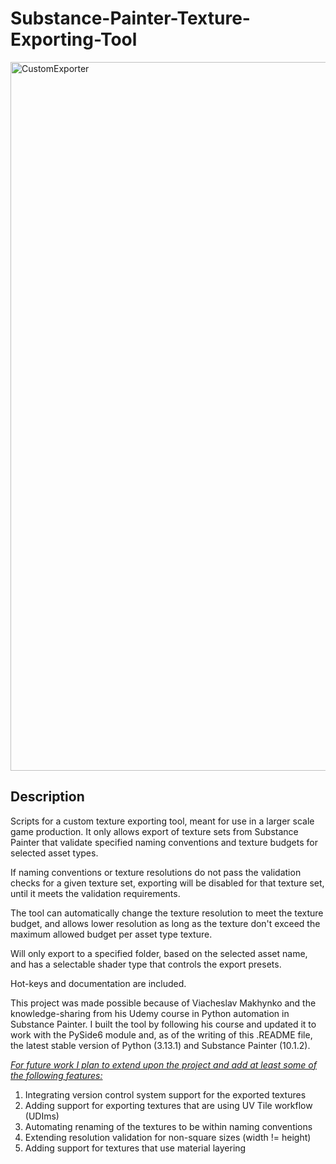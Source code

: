 # Substance-Painter-Texture-Exporting-Tool

<img width="1134" alt="CustomExporter" src="https://github.com/user-attachments/assets/2ecccbb3-951d-4ad1-9b31-276cc7adf27d" />

## Description

Scripts for a custom texture exporting tool, meant for use in a larger scale game production. It only allows export of texture sets from Substance Painter that validate specified naming conventions and texture budgets for selected asset types.

If naming conventions or texture resolutions do not pass the validation checks for a given texture set, exporting will be disabled for that texture set, until it meets the validation requirements.

The tool can automatically change the texture resolution to meet the texture budget, and allows lower resolution as long as the texture don't exceed the maximum allowed budget per asset type texture.

Will only export to a specified folder, based on the selected asset name, and has a selectable shader type that controls the export presets.

Hot-keys and documentation are included. 

This project was made possible because of Viacheslav Makhynko and the knowledge-sharing from his Udemy course in Python automation in Substance Painter. 
I built the tool by following his course and updated it to work with the PySide6 module and, as of the writing of this .README file, the latest stable version of Python (3.13.1) and Substance Painter (10.1.2).

<ins>*For future work I plan to extend upon the project and add at least some of the following features:*</ins>

1. Integrating version control system support for the exported textures
2. Adding support for exporting textures that are using UV Tile workflow (UDIms)
3. Automating renaming of the textures to be within naming conventions
4. Extending resolution validation for non-square sizes (width != height)
5. Adding support for textures that use material layering
